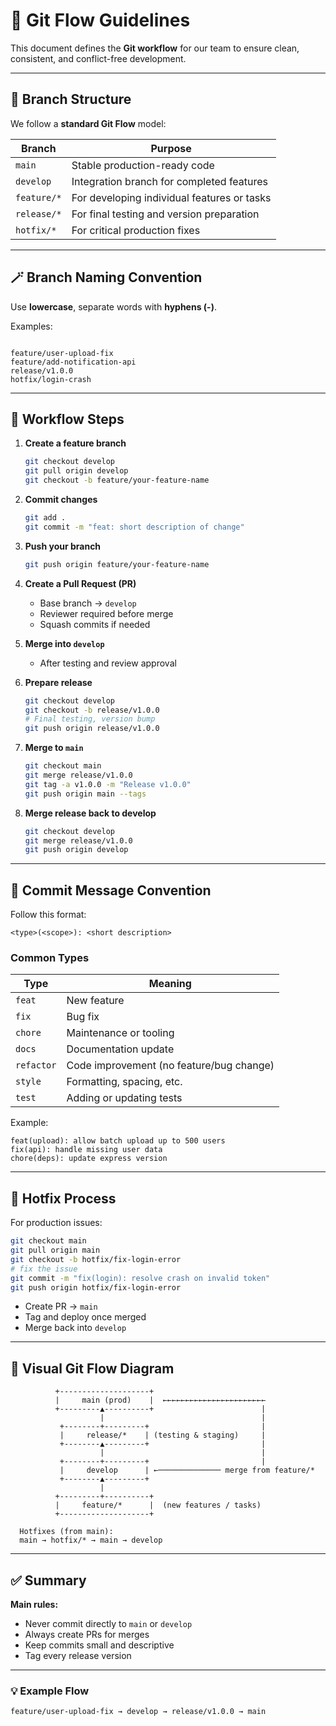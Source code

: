 # 🚀 Git Flow Guidelines

This document defines the **Git workflow** for our team to ensure clean, consistent, and conflict-free development.

---

## 🧭 Branch Structure

We follow a **standard Git Flow** model:

| Branch | Purpose |
|--------|----------|
| `main` | Stable production-ready code |
| `develop` | Integration branch for completed features |
| `feature/*` | For developing individual features or tasks |
| `release/*` | For final testing and version preparation |
| `hotfix/*` | For critical production fixes |

---

## 🪄 Branch Naming Convention

Use **lowercase**, separate words with **hyphens (-)**.

Examples:
```

feature/user-upload-fix
feature/add-notification-api
release/v1.0.0
hotfix/login-crash

````

---

## 🧩 Workflow Steps

1. **Create a feature branch**
   ```bash
   git checkout develop
   git pull origin develop
   git checkout -b feature/your-feature-name


2. **Commit changes**

   ```bash
   git add .
   git commit -m "feat: short description of change"
   ```

3. **Push your branch**

   ```bash
   git push origin feature/your-feature-name
   ```

4. **Create a Pull Request (PR)**

   * Base branch → `develop`
   * Reviewer required before merge
   * Squash commits if needed

5. **Merge into `develop`**

   * After testing and review approval

6. **Prepare release**

   ```bash
   git checkout develop
   git checkout -b release/v1.0.0
   # Final testing, version bump
   git push origin release/v1.0.0
   ```

7. **Merge to `main`**

   ```bash
   git checkout main
   git merge release/v1.0.0
   git tag -a v1.0.0 -m "Release v1.0.0"
   git push origin main --tags
   ```

8. **Merge release back to develop**

   ```bash
   git checkout develop
   git merge release/v1.0.0
   git push origin develop
   ```

---

## 🧠 Commit Message Convention

Follow this format:

```
<type>(<scope>): <short description>
```

### Common Types

| Type       | Meaning                                  |
| ---------- | ---------------------------------------- |
| `feat`     | New feature                              |
| `fix`      | Bug fix                                  |
| `chore`    | Maintenance or tooling                   |
| `docs`     | Documentation update                     |
| `refactor` | Code improvement (no feature/bug change) |
| `style`    | Formatting, spacing, etc.                |
| `test`     | Adding or updating tests                 |

Example:

```
feat(upload): allow batch upload up to 500 users
fix(api): handle missing user data
chore(deps): update express version
```

---

## 🧯 Hotfix Process

For production issues:

```bash
git checkout main
git pull origin main
git checkout -b hotfix/fix-login-error
# fix the issue
git commit -m "fix(login): resolve crash on invalid token"
git push origin hotfix/fix-login-error
```

* Create PR → `main`
* Tag and deploy once merged
* Merge back into `develop`

---

## 🧭 Visual Git Flow Diagram

```
          +--------------------+           
          |     main (prod)    |  ←←←←←←←←←←←←←←←←←←←←←←←
          +---------▲----------+                        |
                    |                                   |
           +--------+---------+                         |
           |     release/*    | (testing & staging)     |
           +--------▲---------+                         |
                    |                                   |
           +--------+---------+                         |
           |     develop      | ←────────────── merge from feature/*
           +--------▲---------+
                    |
          +---------+----------+
          |     feature/*      |  (new features / tasks)
          +--------------------+

  Hotfixes (from main):
  main → hotfix/* → main → develop
```

---

## ✅ Summary

**Main rules:**

* Never commit directly to `main` or `develop`
* Always create PRs for merges
* Keep commits small and descriptive
* Tag every release version

---

### 💡 Example Flow

```
feature/user-upload-fix → develop → release/v1.0.0 → main
```




